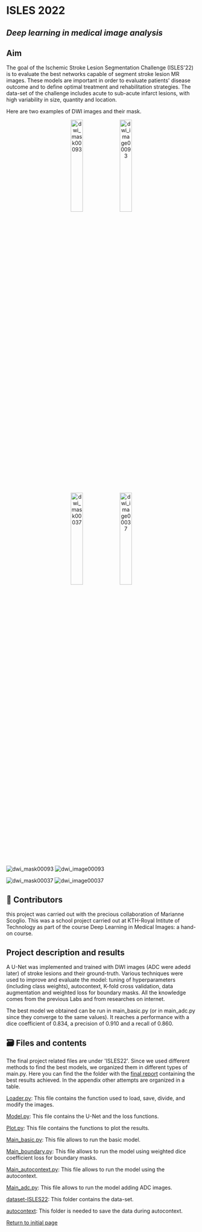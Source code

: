 # ISLES 2022

## *Deep learning in medical image analysis*

## Aim
The goal of the Ischemic Stroke Lesion Segmentation Challenge (ISLES'22) is to evaluate the best networks capable of segment stroke lesion MR images. These models are important in order to evaluate patients' disease outcome and to define optimal treatment and rehabilitation strategies. The data-set of the challenge includes acute to sub-acute infarct lesions, with high variability in size, quantity and location.

Here are two examples of DWI images and their mask.

<p align="center">
  <img src="https://user-images.githubusercontent.com/92582518/204902293-ec70d5d6-55d2-43a9-a4c8-fa03a4560039.jpg" alt="dwi_mask00093" width="25%">
  <img src="https://user-images.githubusercontent.com/92582518/204905838-247b0828-941a-491d-9e82-56887732d263.jpg" alt="dwi_image00093" width="25%">
</p>

<p align="center">
  <img src="https://user-images.githubusercontent.com/92582518/204902514-1ea06149-d7f2-4295-8242-963ebfab32ed.jpg" alt="dwi_mask00037" width="25%">
  <img src="https://user-images.githubusercontent.com/92582518/204902530-477d8cec-9ff8-4061-9e21-f942b653e796.jpg" alt="dwi_image00037" width="25%">
</p>

![dwi_mask00093](https://user-images.githubusercontent.com/92582518/204902293-ec70d5d6-55d2-43a9-a4c8-fa03a4560039.jpg)
![dwi_image00093](https://user-images.githubusercontent.com/92582518/204905838-247b0828-941a-491d-9e82-56887732d263.jpg)

![dwi_mask00037](https://user-images.githubusercontent.com/92582518/204902514-1ea06149-d7f2-4295-8242-963ebfab32ed.jpg)
![dwi_image00037](https://user-images.githubusercontent.com/92582518/204902530-477d8cec-9ff8-4061-9e21-f942b653e796.jpg)

## :handshake: Contributors
this project was carried out with the precious collaboration of Marianne Scoglio. This was a school project carried out at KTH-Royal Intitute of Technology as part of the course Deep Learning in Medical Images: a hand-on course. 

## Project description and results
A U-Net was implemented and trained with DWI images (ADC were adedd later) of stroke lesions and their ground-truth. Various techniques were used to improve and evaluate the model: tuning of hyperparameters (including class weights), autocontext, K-fold cross validation, data augmentation and weighted loss for boundary masks. All the knowledge comes from the previous Labs and from researches on internet.

The best model we obtained can be run in main_basic.py (or in main_adc.py since they converge to the same values). It reaches a performance with a dice coefficient of 0.834, a precision of 0.910 and a recall of 0.860.

## :card_file_box: Files and contents

The final project related files are under 'ISLES22'.
Since we used different methods to find the best models, we organized them in different types of main.py. Here you can find the the folder with the [final report](https://github.com/RebeccaBonato/Master-Projects-/blob/main/ISLES22/text/ISLES2022.pdf) containing the best results achieved. In the appendix other attempts are organized in a table. 

[Loader.py](https://github.com/RebeccaBonato/Master-Projects-/blob/main/ISLES22/loader.py): This file contains the function used to load, save, divide, and modify the images.

[Model.py](https://github.com/RebeccaBonato/Master-Projects-/blob/main/ISLES22/model.py): This file contains the U-Net and the loss functions.

[Plot.py](https://github.com/RebeccaBonato/Master-Projects-/blob/main/ISLES22/plot.py): This file contains the functions to plot the results.

[Main_basic.py](https://github.com/RebeccaBonato/Master-Projects-/blob/main/ISLES22/main_basic.py): This file allows to run the basic model.

[Main_boundary.py](https://github.com/RebeccaBonato/Master-Projects-/blob/main/ISLES22/main_boundary.py): This file allows to run the model using weighted dice coefficient loss for boundary masks.

[Main_autocontext.py](https://github.com/RebeccaBonato/Master-Projects-/blob/main/ISLES22/main_autocontext.py): This file allows to run the model using the autocontext.

[Main_adc.py](https://github.com/RebeccaBonato/Master-Projects-/blob/main/ISLES22/main_adc.py): This file allows to run the model adding ADC images.

[dataset-ISLES22](https://github.com/RebeccaBonato/Master-Projects-/tree/main/ISLES22/dataset-ISLES22): This folder contains the data-set.

[autocontext](https://github.com/RebeccaBonato/Master-Projects-/tree/main/ISLES22/autocontext): This folder is needed to save the data during autocontext.





[Return to initial page](https://github.com/RebeccaBonato/Master-Projects-/blob/main/README.md)
